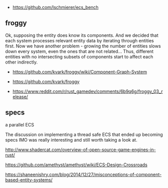 - https://github.com/lschmierer/ecs_bench

## froggy

Ok, supposing the entity does know its components. And we decided that each system processes relevant entity data by iterating through entities first. Now we have another problem - growing the number of entities slows down every system, even the ones that are not related... Thus, different entities with no intersecting subsets of components start to affect each other indirectly.

- https://github.com/kvark/froggy/wiki/Component-Graph-System

- https://github.com/kvark/froggy
- https://www.reddit.com/r/rust_gamedev/comments/6b9q6g/froggy_03_release/

## specs

a parallel ECS

The discussion on implementing a thread safe ECS that ended up becoming specs IMO was really interesting and still worth taking a look at.

http://www.shadercat.com/overview-of-open-source-game-engines-in-rust/

https://github.com/amethyst/amethyst/wiki/ECS-Design-Crossroads

https://shaneenishry.com/blog/2014/12/27/misconceptions-of-component-based-entity-systems/
